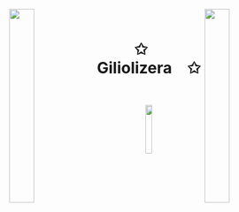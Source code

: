 <img align="left" src="https://user-images.githubusercontent.com/65187002/144930161-2f783401-8d27-4fdf-a2f7-cc0ba32f1f1f.gif" width="30%" style="display:inline;"><img align="right" src="https://user-images.githubusercontent.com/65187002/144930161-2f783401-8d27-4fdf-a2f7-cc0ba32f1f1f.gif" width="30%" style="display:inline;">
<br>
<p align="center">
    <h1 align="center">✩&emsp;Giliolizera&emsp;✩</h1>
</p>
<br>
<p align="center">
    <img id="preview" src="https://komarev.com/ghpvc/?username=giliolizera&color=blue" width="15%">
</p>
<br>
<!-- <p align="center">
    <a href="https://github.com/giliolizera"><img width="40%" src="https://github-readme-stats.vercel.app/api/top-langs/?username=giliolizera&theme=dark&hide=html,css,cmake&layout=compact&langs_count=5&bg_color=101010&hide_title=true"></a>
</p> -->
